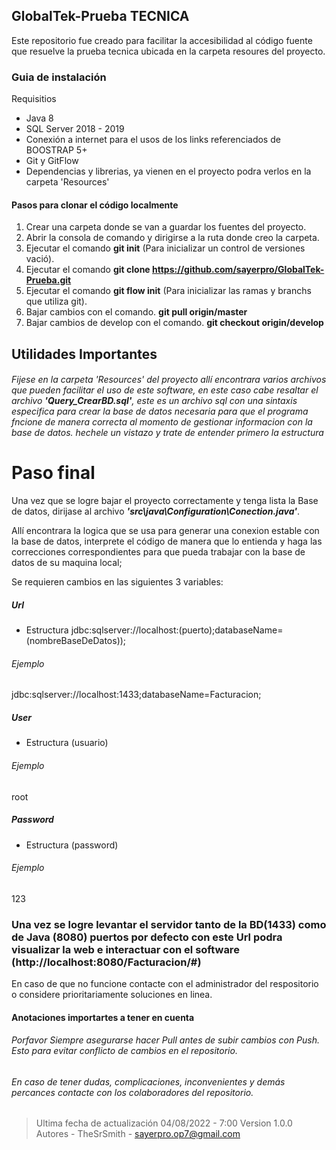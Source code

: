 ## GlobalTek-Prueba TECNICA

Este repositorio fue creado para facilitar la accesibilidad al código fuente que resuelve la prueba tecnica ubicada en la carpeta resoures del proyecto.

### Guia de instalación

Requisitios
- Java 8
- SQL Server 2018 - 2019
- Conexión a internet para el usos de los links referenciados de BOOSTRAP 5+
- Git y GitFlow
- Dependencias y librerias, ya vienen en el proyecto podra verlos en la carpeta 'Resources'

#### Pasos para clonar el código localmente
1. Crear una carpeta donde se van a guardar los fuentes del proyecto.
2. Abrir la consola de comando y dirigirse a la ruta donde creo la carpeta.
3. Ejecutar el comando **git init** (Para inicializar un control de versiones vació).
4. Ejecutar el comando **git clone https://github.com/sayerpro/GlobalTek-Prueba.git**
5. Ejecutar el comando **git flow init** (Para inicializar las ramas y branchs que utiliza git).
6. Bajar cambios con el comando. **git pull origin/master**
7. Bajar cambios de develop con el comando. **git checkout origin/develop**

## Utilidades Importantes

###### Fijese en la carpeta 'Resources' del proyecto allí encontrara varios archivos que pueden facilitar el uso de este software, en este caso cabe resaltar el archivo ***'Query_CrearBD.sql'***, este es un archivo sql con una sintaxis especifica para crear la base de datos necesaria para que el programa fncione de manera correcta al momento de gestionar informacion con la base de datos. hechele un vistazo y trate de entender primero la estructura

# Paso final
Una vez que se logre bajar el proyecto correctamente y tenga lista la Base de datos, dirijase al archivo ***'src\java\Configuration\Conection.java'***.

Allí encontrara la logica que se usa para generar una conexion estable con la base de datos, interprete el código de manera que lo entienda y haga las correcciones correspondientes para que pueda trabajar con la base de datos de su maquina local;

Se requieren cambios en las siguientes 3  variables:

##### Url
- Estructura
jdbc:sqlserver://localhost:(puerto);databaseName=(nombreBaseDeDatos));
###### Ejemplo
jdbc:sqlserver://localhost:1433;databaseName=Facturacion;

##### User
- Estructura
(usuario)
###### Ejemplo
root

##### Password
- Estructura
(password)
###### Ejemplo
123

### Una vez se logre levantar el servidor tanto de la BD(1433) como de Java (8080) puertos por defecto con este Url podra visualizar la web e interactuar con el software (http://localhost:8080/Facturacion/#) 


En caso de que no funcione contacte con el administrador del respositorio o considere prioritariamente soluciones en linea.

#### Anotaciones importartes a tener en cuenta
###### Porfavor Siempre asegurarse hacer Pull antes de subir cambios con Push. Esto para evitar conflicto de cambios en el repositorio.

###### En caso de tener dudas, complicaciones, inconvenientes y demás percances contacte con los colaboradores del repositorio.

> Ultima fecha de actualización
04/08/2022 - 7:00
Version 1.0.0
Autores - TheSrSmith - sayerpro.op7@gmail.com


